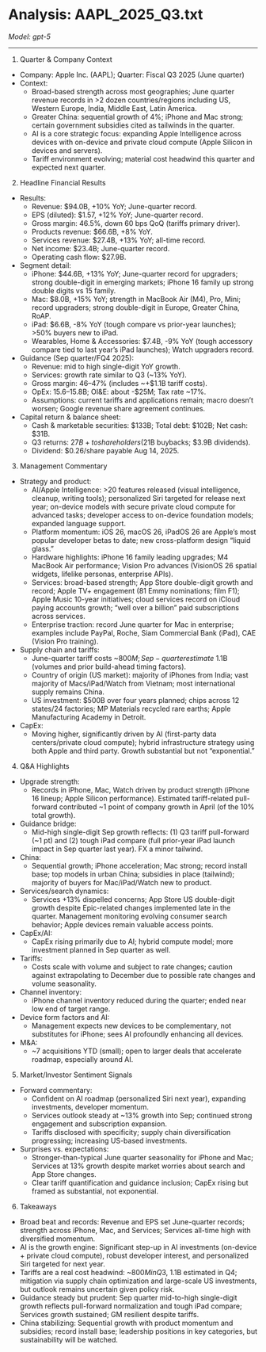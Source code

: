 # Analysis: AAPL_2025_Q3.txt

*Model: gpt-5*

---

1) Quarter & Company Context
- Company: Apple Inc. (AAPL); Quarter: Fiscal Q3 2025 (June quarter)
- Context:
  - Broad-based strength across most geographies; June quarter revenue records in >2 dozen countries/regions including US, Western Europe, India, Middle East, Latin America.
  - Greater China: sequential growth of 4%; iPhone and Mac strong; certain government subsidies cited as tailwinds in the quarter.
  - AI is a core strategic focus: expanding Apple Intelligence across devices with on-device and private cloud compute (Apple Silicon in devices and servers).
  - Tariff environment evolving; material cost headwind this quarter and expected next quarter.

2) Headline Financial Results
- Results:
  - Revenue: $94.0B, +10% YoY; June-quarter record.
  - EPS (diluted): $1.57, +12% YoY; June-quarter record.
  - Gross margin: 46.5%, down 60 bps QoQ (tariffs primary driver).
  - Products revenue: $66.6B, +8% YoY.
  - Services revenue: $27.4B, +13% YoY; all-time record.
  - Net income: $23.4B; June-quarter record.
  - Operating cash flow: $27.9B.
- Segment detail:
  - iPhone: $44.6B, +13% YoY; June-quarter record for upgraders; strong double-digit in emerging markets; iPhone 16 family up strong double digits vs 15 family.
  - Mac: $8.0B, +15% YoY; strength in MacBook Air (M4), Pro, Mini; record upgraders; strong double-digit in Europe, Greater China, RoAP.
  - iPad: $6.6B, -8% YoY (tough compare vs prior-year launches); >50% buyers new to iPad.
  - Wearables, Home & Accessories: $7.4B, -9% YoY (tough accessory compare tied to last year’s iPad launches); Watch upgraders record.
- Guidance (Sep quarter/FQ4 2025):
  - Revenue: mid to high single-digit YoY growth.
  - Services: growth rate similar to Q3 (~13% YoY).
  - Gross margin: 46–47% (includes ~+$1.1B tariff costs).
  - OpEx: $15.6–$15.8B; OI&E: about -$25M; Tax rate ~17%.
  - Assumptions: current tariffs and applications remain; macro doesn’t worsen; Google revenue share agreement continues.
- Capital return & balance sheet:
  - Cash & marketable securities: $133B; Total debt: $102B; Net cash: $31B.
  - Q3 returns: $27B+ to shareholders ($21B buybacks; $3.9B dividends).
  - Dividend: $0.26/share payable Aug 14, 2025.

3) Management Commentary
- Strategy and product:
  - AI/Apple Intelligence: >20 features released (visual intelligence, cleanup, writing tools); personalized Siri targeted for release next year; on-device models with secure private cloud compute for advanced tasks; developer access to on-device foundation models; expanded language support.
  - Platform momentum: iOS 26, macOS 26, iPadOS 26 are Apple’s most popular developer betas to date; new cross-platform design “liquid glass.”
  - Hardware highlights: iPhone 16 family leading upgrades; M4 MacBook Air performance; Vision Pro advances (VisionOS 26 spatial widgets, lifelike personas, enterprise APIs).
  - Services: broad-based strength; App Store double-digit growth and record; Apple TV+ engagement (81 Emmy nominations; film F1); Apple Music 10-year initiatives; cloud services record on iCloud paying accounts growth; “well over a billion” paid subscriptions across services.
  - Enterprise traction: record June quarter for Mac in enterprise; examples include PayPal, Roche, Siam Commercial Bank (iPad), CAE (Vision Pro training).
- Supply chain and tariffs:
  - June-quarter tariff costs ~$800M; Sep-quarter estimate ~$1.1B (volumes and prior build-ahead timing factors).
  - Country of origin (US market): majority of iPhones from India; vast majority of Macs/iPad/Watch from Vietnam; most international supply remains China.
  - US investment: $500B over four years planned; chips across 12 states/24 factories; MP Materials recycled rare earths; Apple Manufacturing Academy in Detroit.
- CapEx:
  - Moving higher, significantly driven by AI (first-party data centers/private cloud compute); hybrid infrastructure strategy using both Apple and third party. Growth substantial but not “exponential.”

4) Q&A Highlights
- Upgrade strength:
  - Records in iPhone, Mac, Watch driven by product strength (iPhone 16 lineup; Apple Silicon performance). Estimated tariff-related pull-forward contributed ~1 point of company growth in April (of the 10% total growth).
- Guidance bridge:
  - Mid-high single-digit Sep growth reflects: (1) Q3 tariff pull-forward (~1 pt) and (2) tough iPad compare (full prior-year iPad launch impact in Sep quarter last year). FX a minor tailwind.
- China:
  - Sequential growth; iPhone acceleration; Mac strong; record install base; top models in urban China; subsidies in place (tailwind); majority of buyers for Mac/iPad/Watch new to product.
- Services/search dynamics:
  - Services +13% dispelled concerns; App Store US double-digit growth despite Epic-related changes implemented late in the quarter. Management monitoring evolving consumer search behavior; Apple devices remain valuable access points.
- CapEx/AI:
  - CapEx rising primarily due to AI; hybrid compute model; more investment planned in Sep quarter as well.
- Tariffs:
  - Costs scale with volume and subject to rate changes; caution against extrapolating to December due to possible rate changes and volume seasonality.
- Channel inventory:
  - iPhone channel inventory reduced during the quarter; ended near low end of target range.
- Device form factors and AI:
  - Management expects new devices to be complementary, not substitutes for iPhone; sees AI profoundly enhancing all devices.
- M&A:
  - ~7 acquisitions YTD (small); open to larger deals that accelerate roadmap, especially around AI.

5) Market/Investor Sentiment Signals
- Forward commentary:
  - Confident on AI roadmap (personalized Siri next year), expanding investments, developer momentum.
  - Services outlook steady at ~13% growth into Sep; continued strong engagement and subscription expansion.
  - Tariffs disclosed with specificity; supply chain diversification progressing; increasing US-based investments.
- Surprises vs. expectations:
  - Stronger-than-typical June quarter seasonality for iPhone and Mac; Services at 13% growth despite market worries about search and App Store changes.
  - Clear tariff quantification and guidance inclusion; CapEx rising but framed as substantial, not exponential.

6) Takeaways
- Broad beat and records: Revenue and EPS set June-quarter records; strength across iPhone, Mac, and Services; Services all-time high with diversified momentum.
- AI is the growth engine: Significant step-up in AI investments (on-device + private cloud compute), robust developer interest, and personalized Siri targeted for next year.
- Tariffs are a real cost headwind: ~$800M in Q3, ~$1.1B estimated in Q4; mitigation via supply chain optimization and large-scale US investments, but outlook remains uncertain given policy risk.
- Guidance steady but prudent: Sep quarter mid-to-high single-digit growth reflects pull-forward normalization and tough iPad compare; Services growth sustained; GM resilient despite tariffs.
- China stabilizing: Sequential growth with product momentum and subsidies; record install base; leadership positions in key categories, but sustainability will be watched.